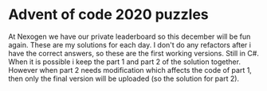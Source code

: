 # Advent of code 2020 puzzles

At Nexogen we have our private leaderboard so this december will be fun again.
These are my solutions for each day. I don't do any refactors after i have the correct answers, so these are the first working versions. Still in C#.
When it is possible i keep the part 1 and part 2 of the solution together. However when part 2 needs modification which affects the code of part 1, then only the final version will be uploaded (so the solution for part 2).
